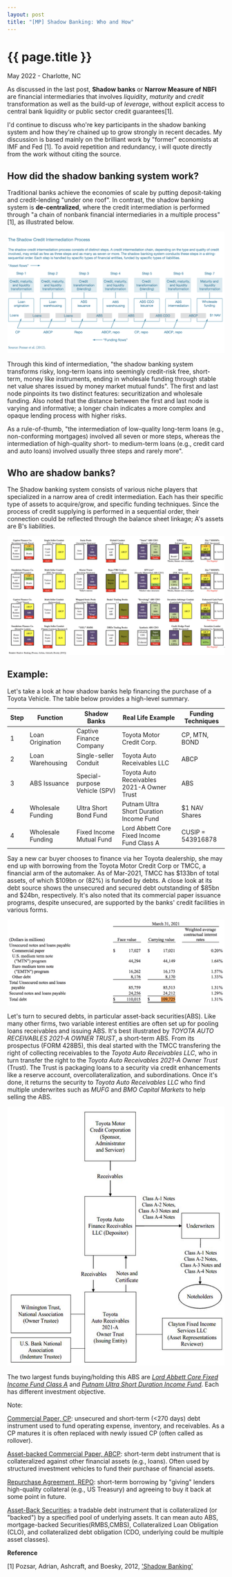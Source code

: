 ```yaml
---
layout: post
title: "[MP] Shadow Banking: Who and How"
---
```


{{ page.title }}
================

<p class="meta">May 2022 - Charlotte, NC</p>

As discussed in the last post, **Shadow banks** or **Narrow Measure of NBFI** are financial intermediaries that involves *liquidity*, *maturity* and *credit* transformation as well as the build-up of *leverage*, without explicit access to central bank liquidity or public sector credit guarantees[1].  

I'd continue to discuss who're key participants in the shadow banking system and how they're chained up to grow strongly in recent decades. My discussion is based mainly on the brilliant work by "former" economists at IMF and Fed [1]. To avoid repetition and redundancy, i will quote directly from the work without citing the source.


## How did the shadow banking system work?

Traditional banks achieve the economies of scale by putting deposit-taking and credit-lending "under one roof". In contrast, the shadow banking system is **de-centralized**, where the credit intermediation is performed through "a chain of nonbank financial intermediaries in a multiple process"[1], as illustrated below.  

<a href="https://www.newyorkfed.org/medialibrary/media/research/economists/adrian/1306adri_A6.pdf">
  <img src="/images/posts_2022-06-01/NBFIs_Fed_how.png">
</a>

Through this kind of intermediation, "the shadow banking system transforms risky, long-term loans into seemingly credit-risk free, short-term, money like instruments, ending in wholesale funding through stable net value shares issued by money market mutual funds". The first and last node pinpoints its two distinct features: securitization and wholesale funding. Also noted that the distance between the first and last node is varying and informative; a longer chain indicates a more complex and opaque lending process with higher risks.

As a rule-of-thumb, "the intermediation of low-quality long-term loans (e.g., non-conforming mortgages) involved all seven or more steps, whereas the intermediation of high-quality short- to medium-term loans (e.g., credit card and auto loans) involved usually three steps and rarely more".


## Who are shadow banks?  

The Shadow banking system consists of various niche players that specialized in a narrow area of credit intermediation. Each has their specific type of assets to acquire/grow, and specific funding techniques. Since the process of credit supplying is performed in a sequential order, their connection could be reflected through the balance sheet linkage; A's assets are B's liabilities.

<a href="https://www.newyorkfed.org/medialibrary/media/research/economists/adrian/1306adri_A6.pdf">
  <img src="/images/posts_2022-06-01/NBFIs_Fed_who.png">
</a>

## Example:

Let's take a look at how shadow banks help financing the purchase of a Toyota Vehicle. The table below provides a high-level summary.

| Step | Function          | Shadow Banks                  | Real Life Example                          | Funding Techniques |
|------|-------------------|-------------------------------|--------------------------------------------|--------------------|
| 1    | Loan Origination  | Captive Finance Company       | Toyota Motor Credit Corp.                  | CP, MTN, BOND      |
| 2    | Loan Warehousing  | Single-seller Conduit         | Toyota Auto Receivables LLC                | ABCP               |
| 3    | ABS Issuance      | Special-purpose Vehicle (SPV) | Toyota Auto Receivables 2021-A Owner Trust | ABS                |
| 4    | Wholesale Funding | Ultra Short Bond Fund         | Putnam Ultra Short Duration Income Fund    | $1 NAV Shares      |
| 4    | Wholesale Funding | Fixed Income Mutual Fund      | Lord Abbett Core Fixed Income Fund Class A | CUSIP = 543916878  |


Say a new car buyer chooses to finance via her Toyota dealership, she may end up with borrowing from the Toyota Motor Credit Corp or TMCC, a financial arm of the automaker. As of Mar-2021, TMCC has $133bn of total assets, of which $109bn or (82%) is funded by debts. A close look at its debt source shows the unsecured and secured debt outstanding of $85bn and $24bn, respectively. It's also noted that its commercial paper issuance programs, despite unsecured, are supported by the banks' credit facilities in various forms.

<a href="https://www.toyotafinancial.com/content/dam/tmcc-webcommons/toyotafinancial/documents/investor-relations/sec-filings/2021/Annual%20Reports%20on%20Form%2010-K/june/FY%202021%20ended%20March%2031,%202021.html#CONSOLIDATED_BALANCE_SHEET">
  <img src="/images/posts_2022-06-01/NBFIs_TMCC_debt.png" >
</a>


Let's turn to secured debts, in particular asset-back securities(ABS). Like many other firms, two variable interest entities are often set up for pooling loans receivables and issuing ABS. It's best illustrated by *TOYOTA AUTO RECEIVABLES 2021-A OWNER TRUST*, a short-term ABS. From its prospectus (FORM 428B5), this deal started with the TMCC transfering the right of collecting receivables to the *Toyota Auto Receivables LLC*, who in turn transfer the right to the *Toyota Auto Receivables 2021-A Owner Trust* (Trust). The Trust is packaging loans to a security via credit enhancements like a reserve account, overcollateralization, and subordinations. Once it's done, it returns the security to *Toyota Auto Receivables LLC* who find multiple underwrites such as *MUFG* and *BMO Capital Markets* to help selling the ABS.

<a  align="center" href="https://sec.report/Document/0000929638-21-000207/">
  <img src="/images/posts_2022-06-01/NBFIs_TMCC_ABS.png", height="600">
</a>

The two largest funds buying/holding this ABS are [*Lord Abbett Core Fixed Income Fund Class A*](https://www.lordabbett.com/en/strategies/mutual-funds/core-fixed-income-fund.class-a.html) and [*Putnam Ultra Short Duration Income Fund*](https://www.putnam.com/individual/mutual-funds/funds/746-ultra-short-duration-income-fund/A). Each has different investment objective.


Note:

[Commercial Paper, CP](https://en.wikipedia.org/wiki/Commercial_paper): unsecured and short-term (<270 days) debt instrument used to fund operating expense, inventory, and receivables. As a CP matures it is often replaced with newly issued CP (often called as rollover).

[Asset-backed Commercial Paper, ABCP](https://en.wikipedia.org/wiki/Asset-backed_commercial_paper): short-term debt instrument that is collateralized against other financial assets (e.g., loans). Often used by structured investment vehicles to fund their purchase of financial assets.

[Repurchase Agreement, REPO](https://en.wikipedia.org/wiki/Repurchase_agreement): short-term borrowing by "giving" lenders high-quality collateral (e.g., US Treasury) and agreeing to buy it back at some point in future.  

[Asset-Back Securities](https://en.wikipedia.org/wiki/Asset-backed_security): a tradable debt instrument that is collateralized (or "backed") by a specified pool of underlying assets. It can mean auto ABS, mortgage-backed Securities(RMBS,CMBS), Collateralized Loan Obligation (CLO), and collateralized debt obligation (CDO, underlying could be multiple asset classes).   


**Reference**

[1] Pozsar, Adrian, Ashcraft, and Boesky, 2012, ['Shadow Banking'](https://www.newyorkfed.org/medialibrary/media/research/staff_reports/sr458.pdf)
